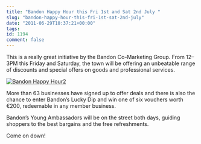 ```yaml
---
title: "Bandon Happy Hour this Fri 1st and Sat 2nd July "
slug: "bandon-happy-hour-this-fri-1st-sat-2nd-july"
date: "2011-06-29T10:37:21+00:00"
tags:
id: 1194
comment: false
---
```


This is a really great initiative by the Bandon Co-Marketing Group. From 12–3PM this Friday and Saturday, the town will be offering an unbeatable range of discounts and special offers on goods and professional services.

[![](https://d1tidq54inel9p.cloudfront.net/wp-content/uploads/2011/06/Bandon-Happy-Hour2-225x300.jpg "Bandon Happy Hour2")](https://d1tidq54inel9p.cloudfront.net/wp-content/uploads/2011/06/Bandon-Happy-Hour2.jpg)

More than 63 businesses have signed up to offer deals and there is also the chance to enter Bandon’s Lucky Dip and win one of six vouchers worth €200, redeemable in any member business.

Bandon’s Young Ambassadors will be on the street both days, guiding shoppers to the best bargains and the free refreshments.

Come on down!
